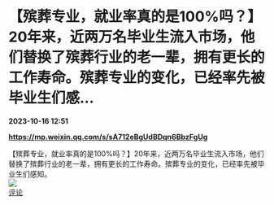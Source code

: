 # 【殡葬专业，就业率真的是100%吗？】20年来，近两万名毕业生流入市场，他们替换了殡葬行业的老一辈，拥有更长的工作寿命。殡葬专业的变化，已经率先被毕业生们感...

**2023-10-16 12:51**

**https://mp.weixin.qq.com/s/sA712eBgUdBDqn6BbzFgUg**

【殡葬专业，就业率真的是100%吗？】20年来，近两万名毕业生流入市场，他们替换了殡葬行业的老一辈，拥有更长的工作寿命。殡葬专业的变化，已经率先被毕业生们感知。  
![](https://img3.chouti.com/CHOUTI_20231016/93ED312C13A1400DB023C7926A70B298_W478H478.jpeg)  
[评论](https://m.chouti.com/link/40305435)